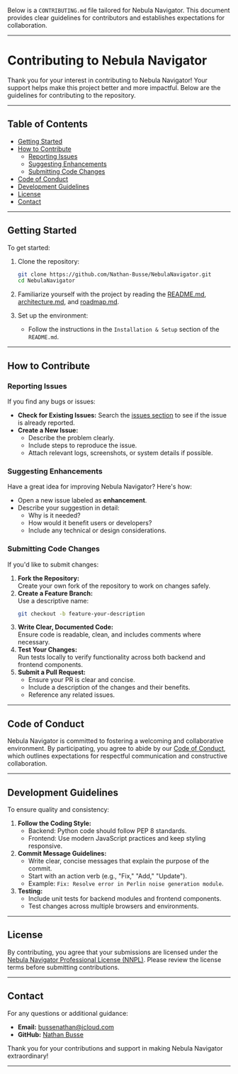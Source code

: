 Below is a `CONTRIBUTING.md` file tailored for Nebula Navigator. This document provides clear guidelines for contributors and establishes expectations for collaboration.

---

# Contributing to Nebula Navigator

Thank you for your interest in contributing to Nebula Navigator! Your support helps make this project better and more impactful. Below are the guidelines for contributing to the repository.

---

## Table of Contents
- [Getting Started](#getting-started)
- [How to Contribute](#how-to-contribute)
  - [Reporting Issues](#reporting-issues)
  - [Suggesting Enhancements](#suggesting-enhancements)
  - [Submitting Code Changes](#submitting-code-changes)
- [Code of Conduct](#code-of-conduct)
- [Development Guidelines](#development-guidelines)
- [License](#license)
- [Contact](#contact)

---

## Getting Started

To get started:
1. Clone the repository:
   ```bash
   git clone https://github.com/Nathan-Busse/NebulaNavigator.git
   cd NebulaNavigator
   ```
2. Familiarize yourself with the project by reading the [README.md](README.md), [architecture.md](docs/architecture.md), and [roadmap.md](docs/roadmap.md).

3. Set up the environment:
   - Follow the instructions in the `Installation & Setup` section of the `README.md`.

---

## How to Contribute

### Reporting Issues
If you find any bugs or issues:
- **Check for Existing Issues:** Search the [issues section](https://github.com/Nathan-Busse/NebulaNavigator/issues) to see if the issue is already reported.
- **Create a New Issue:**  
  - Describe the problem clearly.
  - Include steps to reproduce the issue.
  - Attach relevant logs, screenshots, or system details if possible.

### Suggesting Enhancements
Have a great idea for improving Nebula Navigator? Here's how:
- Open a new issue labeled as **enhancement**.
- Describe your suggestion in detail:
  - Why is it needed?  
  - How would it benefit users or developers?
  - Include any technical or design considerations.

### Submitting Code Changes
If you'd like to submit changes:
1. **Fork the Repository:**  
   Create your own fork of the repository to work on changes safely.
2. **Create a Feature Branch:**  
   Use a descriptive name:
   ```bash
   git checkout -b feature-your-description
   ```
3. **Write Clear, Documented Code:**  
   Ensure code is readable, clean, and includes comments where necessary.
4. **Test Your Changes:**  
   Run tests locally to verify functionality across both backend and frontend components.
5. **Submit a Pull Request:**  
   - Ensure your PR is clear and concise.
   - Include a description of the changes and their benefits.
   - Reference any related issues.

---

## Code of Conduct

Nebula Navigator is committed to fostering a welcoming and collaborative environment. By participating, you agree to abide by our [Code of Conduct](CODE_OF_CONDUCT.md), which outlines expectations for respectful communication and constructive collaboration.

---

## Development Guidelines

To ensure quality and consistency:
1. **Follow the Coding Style:**  
   - Backend: Python code should follow PEP 8 standards.  
   - Frontend: Use modern JavaScript practices and keep styling responsive.
2. **Commit Message Guidelines:**  
   - Write clear, concise messages that explain the purpose of the commit.  
   - Start with an action verb (e.g., "Fix," "Add," "Update").
   - Example: `Fix: Resolve error in Perlin noise generation module`.
3. **Testing:**  
   - Include unit tests for backend modules and frontend components.
   - Test changes across multiple browsers and environments.

---

## License

By contributing, you agree that your submissions are licensed under the [Nebula Navigator Professional License (NNPL)](LICENSE). Please review the license terms before submitting contributions.

---

## Contact

For any questions or additional guidance:
- **Email:** bussenathan@icloud.com
- **GitHub:** [Nathan Busse](https://github.com/Nathan-Busse)

Thank you for your contributions and support in making Nebula Navigator extraordinary!

---

